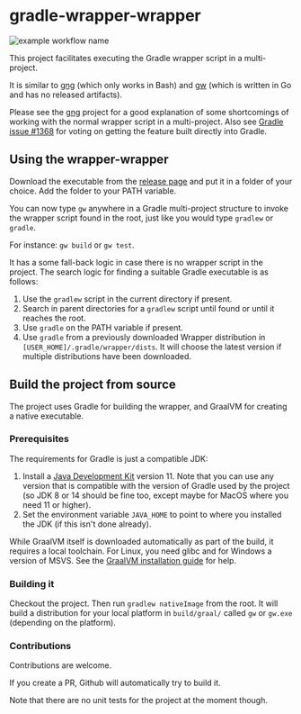 # gradle-wrapper-wrapper

![example workflow name](https://github.com/bjornvester/gradle-wrapper-wrapper/workflows/Build/badge.svg)

This project facilitates executing the Gradle wrapper script in a multi-project.

It is similar to [gng](https://github.com/gdubw/gng) (which only works in Bash) and [gw](https://github.com/srs/gw) (which is written in Go and has no released
artifacts).

Please see the [gng](https://github.com/gdubw/gng) project for a good explanation of some shortcomings of working with the normal wrapper script in a
multi-project. Also see [Gradle issue #1368](https://github.com/gradle/gradle/issues/1368) for voting on getting the feature built directly into Gradle.

## Using the wrapper-wrapper

Download the executable from the [release page](https://github.com/bjornvester/gradle-wrapper-wrapper/releases) and put it in a folder of your choice. Add the
folder to your PATH variable.

You can now type `gw` anywhere in a Gradle multi-project structure to invoke the wrapper script found in the root, just like you would type `gradlew`
or `gradle`.

For instance: `gw build` or `gw test`.

It has a some fall-back logic in case there is no wrapper script in the project. The search logic for finding a suitable Gradle executable is as follows:

1. Use the `gradlew` script in the current directory if present.
2. Search in parent directories for a `gradlew` script until found or until it reaches the root.
3. Use `gradle` on the PATH variable if present.
4. Use `gradle` from a previously downloaded Wrapper distribution in `[USER_HOME]/.gradle/wrapper/dists`. It will choose the latest version if multiple
   distributions have been downloaded.

## Build the project from source

The project uses Gradle for building the wrapper, and GraalVM for creating a native executable.

### Prerequisites

The requirements for Gradle is just a compatible JDK:

1. Install a [Java Development Kit](https://adoptopenjdk.net/) version 11. Note that you can use any version that is compatible with the version of Gradle used
   by the project (so JDK 8 or 14 should be fine too, except maybe for MacOS where you need 11 or higher).
2. Set the environment variable `JAVA_HOME` to point to where you installed the JDK (if this isn't done already).

While GraalVM itself is downloaded automatically as part of the build, it requires a local toolchain. For Linux, you need glibc and for Windows a version of
MSVS. See the [GraalVM installation guide](https://www.graalvm.org/reference-manual/native-image/) for help.

### Building it

Checkout the project. Then run `gradlew nativeImage` from the root. It will build a distribution for your local platform in `build/graal/` called `gw`
or `gw.exe` (depending on the platform).

### Contributions

Contributions are welcome.

If you create a PR, Github will automatically try to build it.

Note that there are no unit tests for the project at the moment though.
